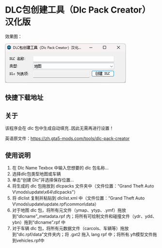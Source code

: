 # DLC包创建工具（Dlc Pack Creator）汉化版

效果图：

![效果图](https://github.com/xiumuzdiao/Dlc-Pack-Creator_zh/blob/main/pic/%E6%95%88%E6%9E%9C%E5%9B%BE.png)

## 快捷下载地址

## 关于

该程序会在 dlc 包中生成自动填充..因此无需再进行设置！

英语原文件：https://zh.gta5-mods.com/tools/dlc-pack-creator

## 使用说明

1. 在 Dlc Name Texbox 中输入您想要的 dlc 包名称...
2. 选择dlc包类型地图或车辆
3. 单击“创建 Dlc”并选择保存位置...
4. 将生成的 dlc 包拖放到 dlcpacks 文件夹中（文件位置：“Grand Theft Auto V\mods\update\x64\dlcpacks”）
5. 将 dlclist 复制并粘贴到 dlclist.xml 中（文件位置：“Grand Theft Auto V\mods\update\update.rpf\common\data）
6. 对于地图 dlc 包，将所有元文件（ymap、ytyp、.ymf）拖放到“dlcname”_metadata.rpf 内；将所有可绘制文件和碰撞文件（ydr、ydd、ybn）拖到“dlcname”.rpf 中
7. 对于车辆 dlc 包，将所有元数据文件（carcols、车辆等）拖放到“dlc.rpf/data”文件夹内；将 .gxt2 拖入 lang rpf 中；将所有.yft模型文件拖到vehicles.rpf中
